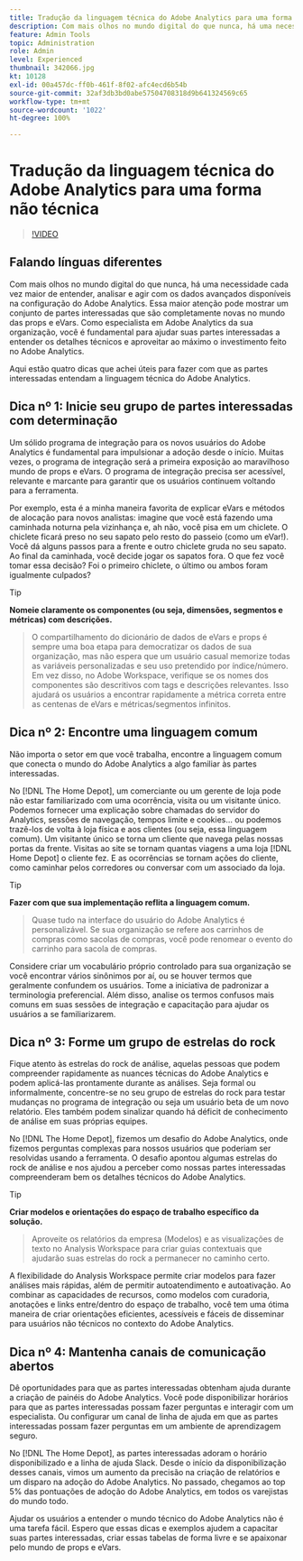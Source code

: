 ```yaml
---
title: Tradução da linguagem técnica do Adobe Analytics para uma forma não técnica
description: Com mais olhos no mundo digital do que nunca, há uma necessidade cada vez maior de entender, analisar e agir com os dados avançados disponíveis na configuração do Adobe Analytics. Essa maior atenção pode mostrar um conjunto de partes interessadas que são completamente novas no mundo das props e eVars. Como especialista em Adobe Analytics da sua organização, você é fundamental para ajudar suas partes interessadas a entender os detalhes técnicos e aproveitar ao máximo o investimento feito no Adobe Analytics.
feature: Admin Tools
topic: Administration
role: Admin
level: Experienced
thumbnail: 342066.jpg
kt: 10128
exl-id: 00a457dc-ff0b-461f-8f02-afc4ecd6b54b
source-git-commit: 32af3db3bd0abe57504708318d9b641324569c65
workflow-type: tm+mt
source-wordcount: '1022'
ht-degree: 100%

---
```


# Tradução da linguagem técnica do Adobe Analytics para uma forma não técnica

>[!VIDEO](https://video.tv.adobe.com/v/345332/?quality=12&learn=on&captions=por_br)

## Falando línguas diferentes

Com mais olhos no mundo digital do que nunca, há uma necessidade cada vez maior de entender, analisar e agir com os dados avançados disponíveis na configuração do Adobe Analytics. Essa maior atenção pode mostrar um conjunto de partes interessadas que são completamente novas no mundo das props e eVars. Como especialista em Adobe Analytics da sua organização, você é fundamental para ajudar suas partes interessadas a entender os detalhes técnicos e aproveitar ao máximo o investimento feito no Adobe Analytics.

Aqui estão quatro dicas que achei úteis para fazer com que as partes interessadas entendam a linguagem técnica do Adobe Analytics.

## Dica nº 1: Inicie seu grupo de partes interessadas com determinação

Um sólido programa de integração para os novos usuários do Adobe Analytics é fundamental para impulsionar a adoção desde o início. Muitas vezes, o programa de integração será a primeira exposição ao maravilhoso mundo de props e eVars. O programa de integração precisa ser acessível, relevante e marcante para garantir que os usuários continuem voltando para a ferramenta.

Por exemplo, esta é a minha maneira favorita de explicar eVars e métodos de alocação para novos analistas: imagine que você está fazendo uma caminhada noturna pela vizinhança e, ah não, você pisa em um chiclete. O chiclete ficará preso no seu sapato pelo resto do passeio (como um eVar!). Você dá alguns passos para a frente e outro chiclete gruda no seu sapato. Ao final da caminhada, você decide jogar os sapatos fora. O que fez você tomar essa decisão? Foi o primeiro chiclete, o último ou ambos foram igualmente culpados?

>[!TIP]
>
>**Nomeie claramente os componentes (ou seja, dimensões, segmentos e métricas) com descrições.**
>>O compartilhamento do dicionário de dados de eVars e props é sempre uma boa etapa para democratizar os dados de sua organização, mas não espera que um usuário casual memorize todas as variáveis personalizadas e seu uso pretendido por índice/número. Em vez disso, no Adobe Workspace, verifique se os nomes dos componentes são descritivos com tags e descrições relevantes. Isso ajudará os usuários a encontrar rapidamente a métrica correta entre as centenas de eVars e métricas/segmentos infinitos.

## Dica nº 2: Encontre uma linguagem comum

Não importa o setor em que você trabalha, encontre a linguagem comum que conecta o mundo do Adobe Analytics a algo familiar às partes interessadas.

No [!DNL The Home Depot], um comerciante ou um gerente de loja pode não estar familiarizado com uma ocorrência, visita ou um visitante único. Podemos fornecer uma explicação sobre chamadas do servidor do Analytics, sessões de navegação, tempos limite e cookies... ou podemos trazê-los de volta à loja física e aos clientes (ou seja, essa linguagem comum). Um visitante único se torna um cliente que navega pelas nossas portas da frente. Visitas ao site se tornam quantas viagens a uma loja [!DNL Home Depot] o cliente fez. E as ocorrências se tornam ações do cliente, como caminhar pelos corredores ou conversar com um associado da loja.

>[!TIP]
>
>**Fazer com que sua implementação reflita a linguagem comum.**
>>Quase tudo na interface do usuário do Adobe Analytics é personalizável. Se sua organização se refere aos carrinhos de compras como sacolas de compras, você pode renomear o evento do carrinho para sacola de compras.
>
>Considere criar um vocabulário próprio controlado para sua organização se você encontrar vários sinônimos por aí, ou se houver termos que geralmente confundem os usuários. Tome a iniciativa de padronizar a terminologia preferencial. Além disso, analise os termos confusos mais comuns em suas sessões de integração e capacitação para ajudar os usuários a se familiarizarem.

## Dica nº 3: Forme um grupo de estrelas do rock

Fique atento às estrelas do rock de análise, aquelas pessoas que podem compreender rapidamente as nuances técnicas do Adobe Analytics e podem aplicá-las prontamente durante as análises. Seja formal ou informalmente, concentre-se no seu grupo de estrelas do rock para testar mudanças no programa de integração ou seja um usuário beta de um novo relatório. Eles também podem sinalizar quando há déficit de conhecimento de análise em suas próprias equipes.

No [!DNL The Home Depot], fizemos um desafio do Adobe Analytics, onde fizemos perguntas complexas para nossos usuários que poderiam ser resolvidas usando a ferramenta. O desafio apontou algumas estrelas do rock de análise e nos ajudou a perceber como nossas partes interessadas compreenderam bem os detalhes técnicos do Adobe Analytics.

>[!TIP]
>
>**Criar modelos e orientações do espaço de trabalho específico da solução.**
>>Aproveite os relatórios da empresa (Modelos) e as visualizações de texto no Analysis Workspace para criar guias contextuais que ajudarão suas estrelas do rock a permanecer no caminho certo.
>
>A flexibilidade do Analysis Workspace permite criar modelos para fazer análises mais rápidas, além de permitir autoatendimento e autoativação. Ao combinar as capacidades de recursos, como modelos com curadoria, anotações e links entre/dentro do espaço de trabalho, você tem uma ótima maneira de criar orientações eficientes, acessíveis e fáceis de disseminar para usuários não técnicos no contexto do Adobe Analytics.

## Dica nº 4: Mantenha canais de comunicação abertos

Dê oportunidades para que as partes interessadas obtenham ajuda durante a criação de painéis do Adobe Analytics. Você pode disponibilizar horários para que as partes interessadas possam fazer perguntas e interagir com um especialista. Ou configurar um canal de linha de ajuda em que as partes interessadas possam fazer perguntas em um ambiente de aprendizagem seguro.

No [!DNL The Home Depot], as partes interessadas adoram o horário disponibilizado e a linha de ajuda Slack. Desde o início da disponibilização desses canais, vimos um aumento da precisão na criação de relatórios e um disparo na adoção do Adobe Analytics. No passado, chegamos ao top 5% das pontuações de adoção do Adobe Analytics, em todos os varejistas do mundo todo.

Ajudar os usuários a entender o mundo técnico do Adobe Analytics não é uma tarefa fácil. Espero que essas dicas e exemplos ajudem a capacitar suas partes interessadas, criar essas tabelas de forma livre e se apaixonar pelo mundo de props e eVars.
